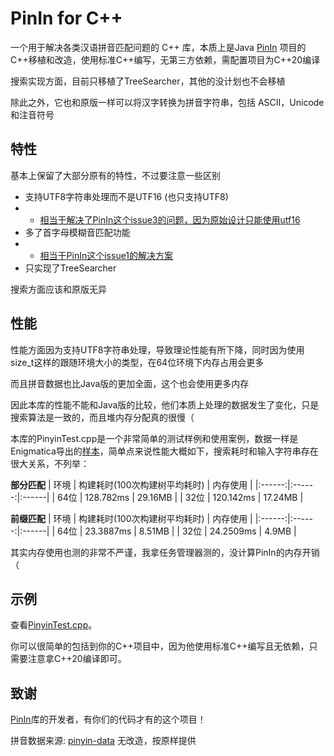 # PinIn for C++
一个用于解决各类汉语拼音匹配问题的 C++ 库，本质上是Java [PinIn](https://github.com/Towdium/PinIn) 项目的C++移植和改造，使用标准C++编写，无第三方依赖，需配置项目为C++20编译

搜索实现方面，目前只移植了TreeSearcher，其他的没计划也不会移植

除此之外，它也和原版一样可以将汉字转换为拼音字符串，包括 ASCII，Unicode 和注音符号

## 特性
基本上保留了大部分原有的特性，不过要注意一些区别
- 支持UTF8字符串处理而不是UTF16 (也只支持UTF8)
- - [相当于解决了PinIn这个issue3的问题，因为原始设计只能使用utf16](https://github.com/Towdium/PinIn/issues/3)
- 多了首字母模糊音匹配功能
- - [相当于PinIn这个issue1的解决方案](https://github.com/Towdium/PinIn/issues/1)
- 只实现了TreeSearcher

搜索方面应该和原版无异

## 性能
性能方面因为支持UTF8字符串处理，导致理论性能有所下降，同时因为使用size_t这样的跟随环境大小的类型，在64位环境下内存占用会更多

而且拼音数据也比Java版的更加全面，这个也会使用更多内存

因此本库的性能不能和Java版的比较，他们本质上处理的数据发生了变化，只是搜索算法是一致的，而且堆内存分配真的很慢（

本库的PinyinTest.cpp是一个非常简单的测试样例和使用案例，数据一样是Enigmatica导出的[样本](small.txt)，简单点来说性能大概如下，搜索耗时和输入字符串存在很大关系，不列举：

__部分匹配__
| 环境 | 构建耗时(100次构建树平均耗时) | 内存使用 |
|:------:|:------:|:------|
| 64位 | 128.782ms | 29.16MB |
| 32位 | 120.142ms | 17.24MB |

__前缀匹配__
| 环境 | 构建耗时(100次构建树平均耗时) | 内存使用 |
|:------:|:------:|:------|
| 64位 | 23.3887ms | 8.51MB |
| 32位 | 24.2509ms | 4.9MB |

其实内存使用也测的非常不严谨，我拿任务管理器测的，没计算PinIn的内存开销（

## 示例
查看[PinyinTest.cpp](PinyinTest.cpp)。

你可以很简单的包括到你的C++项目中，因为他使用标准C++编写且无依赖，只需要注意拿C++20编译即可。

## 致谢
[PinIn](https://github.com/Towdium/PinIn)库的开发者，有你们的代码才有的这个项目！

拼音数据来源: [pinyin-data](https://github.com/mozillazg/pinyin-data) 无改造，按原样提供
